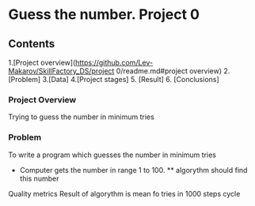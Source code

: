 # Guess the number. Project 0

## Contents
1.[Project overview](https://github.com/Lev-Makarov/SkillFactory_DS/project 0/readme.md#project overview) 
2.[Problem]
3.[Data]
4.[Project stages] 
5. [Result]
6. [Conclusions]

### Project Overview
Trying to guess the number in minimum tries

### Problem
To write a program which guesses the number in minimum tries
* Computer gets the number in range 1 to 100. 
** algorythm should find this number


Quality metrics
Result of algorythm is mean fo tries in 1000 steps cycle
